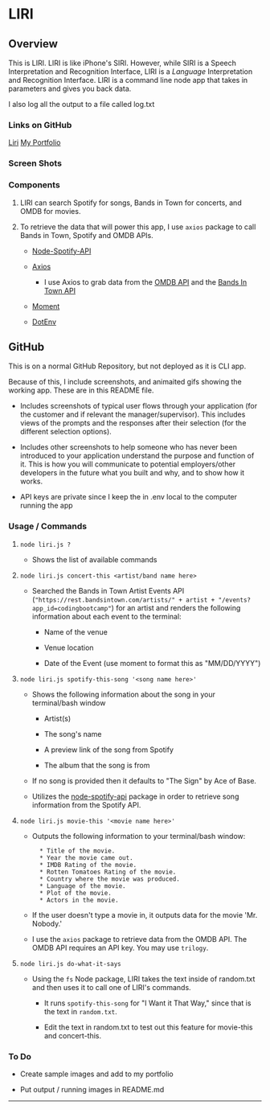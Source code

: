 # LIRI

## Overview

This is LIRI. LIRI is like iPhone's SIRI. However, while SIRI is a Speech Interpretation and Recognition Interface, LIRI is a _Language_ Interpretation and Recognition Interface. LIRI is a command line node app that takes in parameters and gives you back data.

I also log all the output to a file called log.txt

### Links on GitHub

[Liri](https://github.com/plinck/Liri)
[My Portfolio](https://plinck.github.io/My-Portfolio/)

### Screen Shots

### Components

1. LIRI can search Spotify for songs, Bands in Town for concerts, and OMDB for movies.

2. To retrieve the data that will power this app, I use `axios` package to call Bands in Town, Spotify and OMDB APIs.

   * [Node-Spotify-API](https://www.npmjs.com/package/node-spotify-api)

   * [Axios](https://www.npmjs.com/package/axios)

     * I use Axios to grab data from the [OMDB API](http://www.omdbapi.com) and the [Bands In Town API](http://www.artists.bandsintown.com/bandsintown-api)

   * [Moment](https://www.npmjs.com/package/moment)

   * [DotEnv](https://www.npmjs.com/package/dotenv)

## GitHub

This is on a normal GitHub Repository, but not deployed as it is CLI app.

Because of this, I include screenshots, and animaited gifs showing the working app. These are in this README file.

* Includes screenshots of typical user flows through your application (for the customer and if relevant the manager/supervisor). This includes views of the prompts and the responses after their selection (for the different selection options).

* Includes other screenshots to help someone who has never been introduced to your application understand the purpose and function of it. This is how you will communicate to potential employers/other developers in the future what you built and why, and to show how it works.

* API keys are private since I keep the in .env local to the computer running the app

### Usage / Commands

1. `node liri.js ?`

   * Shows the list of available commands

2. `node liri.js concert-this <artist/band name here>`

   * Searched the Bands in Town Artist Events API (`"https://rest.bandsintown.com/artists/" + artist + "/events?app_id=codingbootcamp"`) for an artist and renders the following information about each event to the terminal:

     * Name of the venue

     * Venue location

     * Date of the Event (use moment to format this as "MM/DD/YYYY")

3. `node liri.js spotify-this-song '<song name here>'`

   * Shows the following information about the song in your terminal/bash window

     * Artist(s)

     * The song's name

     * A preview link of the song from Spotify

     * The album that the song is from

   * If no song is provided then it defaults to "The Sign" by Ace of Base.

   * Utilizes the [node-spotify-api](https://www.npmjs.com/package/node-spotify-api) package in order to retrieve song information from the Spotify API.

4. `node liri.js movie-this '<movie name here>'`

   * Outputs the following information to your terminal/bash window:

     ```
       * Title of the movie.
       * Year the movie came out.
       * IMDB Rating of the movie.
       * Rotten Tomatoes Rating of the movie.
       * Country where the movie was produced.
       * Language of the movie.
       * Plot of the movie.
       * Actors in the movie.
     ```

   * If the user doesn't type a movie in, it outputs data for the movie 'Mr. Nobody.'

   * I use the `axios` package to retrieve data from the OMDB API. The OMDB API requires an API key. You may use `trilogy`.

5. `node liri.js do-what-it-says`

   * Using the `fs` Node package, LIRI takes the text inside of random.txt and then uses it to call one of LIRI's commands.

     * It runs `spotify-this-song` for "I Want it That Way," since that is the text in `random.txt`.

     * Edit the text in random.txt to test out this feature for movie-this and concert-this.

### To Do

* Create sample images and add to my portfolio
  
* Put output / running images in README.md
  
- - -